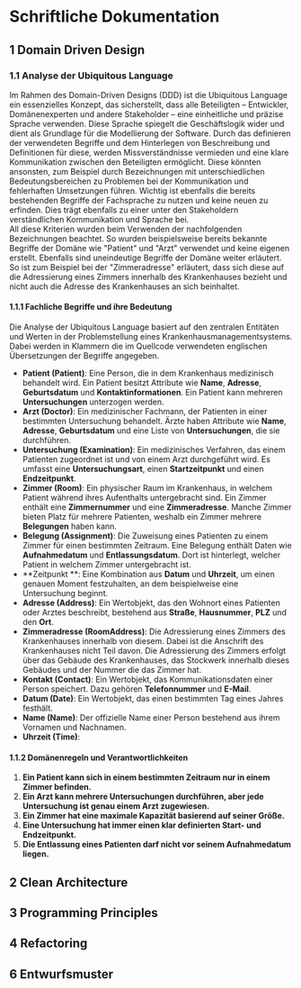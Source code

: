 # Schriftliche Dokumentation

## 1 Domain Driven Design 

### 1.1 Analyse der Ubiquitous Language
Im Rahmen des Domain-Driven Designs (DDD) ist die Ubiquitous Language ein essenzielles Konzept,
das sicherstellt, dass alle Beteiligten – Entwickler, Domänenexperten und andere Stakeholder
– eine einheitliche und präzise Sprache verwenden. Diese Sprache spiegelt die Geschäftslogik wider
und dient als Grundlage für die Modellierung der Software. Durch das definieren der verwendeten Begriffe und dem
Hinterlegen von Beschreibung und Definitionen für diese, werden Missverständnisse vermieden und eine klare
Kommunikation zwischen den Beteiligten ermöglicht. Diese könnten ansonsten, zum Beispiel durch Bezeichnungen mit
unterschiedlichen Bedeutungsbereichen zu Problemen bei der Kommunikation und fehlerhaften Umsetzungen führen.
Wichtig ist ebenfalls die bereits bestehenden Begriffe der Fachsprache zu nutzen und keine neuen zu erfinden. Dies trägt ebenfalls zu einer unter den Stakeholdern
verständlichen Kommunikation und Sprache bei.<br>
All diese Kriterien wurden beim Verwenden der nachfolgenden Bezeichnungen beachtet. So wurden beispielsweise bereits bekannte Begriffe der Domäne wie "Patient" und
"Arzt" verwendet und keine eigenen erstellt. Ebenfalls sind uneindeutige Begriffe der Domäne weiter erläutert. So ist zum Beispiel bei der "Zimmeradresse" erläutert, dass 
sich diese auf die Adressierung eines Zimmers innerhalb des Krankenhauses bezieht und nicht auch die Adresse des Krankenhauses an sich beinhaltet.

#### 1.1.1 Fachliche Begriffe und ihre Bedeutung
Die Analyse der Ubiquitous Language basiert auf den zentralen Entitäten und Werten in der Problemstellung 
eines Krankenhausmanagementsystems. Dabei werden in Klammern die im Quellcode verwendeten englischen Übersetzungen der Begriffe angegeben.<br>
- **Patient (Patient)**: Eine Person, die in dem Krankenhaus medizinisch behandelt wird. Ein Patient besitzt Attribute wie **Name**, **Adresse**, **Geburtsdatum** und **Kontaktinformationen**. Ein Patient kann mehreren **Untersuchungen** unterzogen werden.
- **Arzt (Doctor)**: Ein medizinischer Fachmann, der Patienten in einer bestimmten Untersuchung behandelt. Ärzte haben Attribute wie **Name**, **Adresse**, **Geburtsdatum** und eine Liste von **Untersuchungen**, die sie durchführen.
- **Untersuchung (Examination)**: Ein medizinisches Verfahren, das einem Patienten zugeordnet ist und von einem Arzt durchgeführt wird. Es umfasst eine **Untersuchungsart**, einen **Startzeitpunkt** und einen **Endzeitpunkt**.
- **Zimmer (Room)**: Ein physischer Raum im Krankenhaus, in welchem Patient während ihres Aufenthalts untergebracht sind. Ein Zimmer enthält eine **Zimmernummer** und eine **Zimmeradresse**. Manche Zimmer bieten Platz für mehrere Patienten, weshalb ein Zimmer mehrere **Belegungen** haben kann.
- **Belegung (Assignment)**: Die Zuweisung eines Patienten zu einem Zimmer für einen bestimmten Zeitraum. Eine Belegung enthält Daten wie **Aufnahmedatum** und **Entlassungsdatum**. Dort ist hinterlegt, welcher Patient in welchem Zimmer untergebracht ist.
- **Zeitpunkt **: Eine Kombination aus **Datum** und **Uhrzeit**, um einen genauen Moment festzuhalten, an dem beispielweise eine Untersuchung beginnt.
- **Adresse (Address)**: Ein Wertobjekt, das den Wohnort eines Patienten oder Arztes beschreibt, bestehend aus **Straße**, **Hausnummer**, **PLZ** und den **Ort**.
- **Zimmeradresse (RoomAddress)**: Die Adressierung eines Zimmers des Krankenhauses innerhalb von diesem. Dabei ist die Anschrift des Krankenhauses nicht Teil davon. Die Adressierung des Zimmers erfolgt über das Gebäude des Krankenhauses, das Stockwerk innerhalb dieses Gebäudes und der Nummer die das Zimmer hat.
- **Kontakt (Contact)**: Ein Wertobjekt, das Kommunikationsdaten einer Person speichert. Dazu gehören **Telefonnummer** und **E-Mail**.
- **Datum (Date)**: Ein Wertobjekt, das einen bestimmten Tag eines Jahres festhält.
- **Name (Name)**: Der offizielle Name einer Person bestehend aus ihrem Vornamen und Nachnamen.
- **Uhrzeit (Time)**: 

#### 1.1.2 Domänenregeln und Verantwortlichkeiten
1. **Ein Patient kann sich in einem bestimmten Zeitraum nur in einem Zimmer befinden.**
2. **Ein Arzt kann mehrere Untersuchungen durchführen, aber jede Untersuchung ist genau einem Arzt zugewiesen.**
3. **Ein Zimmer hat eine maximale Kapazität basierend auf seiner Größe.**
4. **Eine Untersuchung hat immer einen klar definierten Start- und Endzeitpunkt.**
5. **Die Entlassung eines Patienten darf nicht vor seinem Aufnahmedatum liegen.**


## 2 Clean Architecture
## 3 Programming Principles
## 4 Refactoring
## 6 Entwurfsmuster